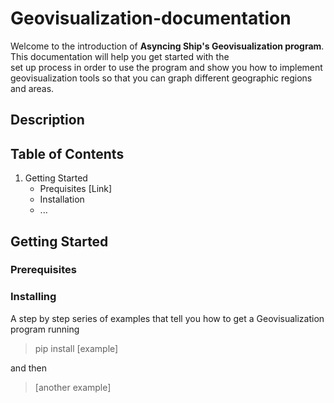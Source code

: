 # Geovisualization-documentation
Welcome to the introduction of **Asyncing Ship's Geovisualization program**. This documentation will help you get started with the\
set up process in order to use the program and show you how to implement geovisualization tools so that you can graph different geographic regions and areas.


## Description

## Table of Contents
1. Getting Started
   - Prequisites [Link]
   - Installation
   - ...


## Getting Started


### Prerequisites


### Installing
A step by step series of examples that tell you how to get a Geovisualization program running
> pip install [example]

and then
> [another example]
